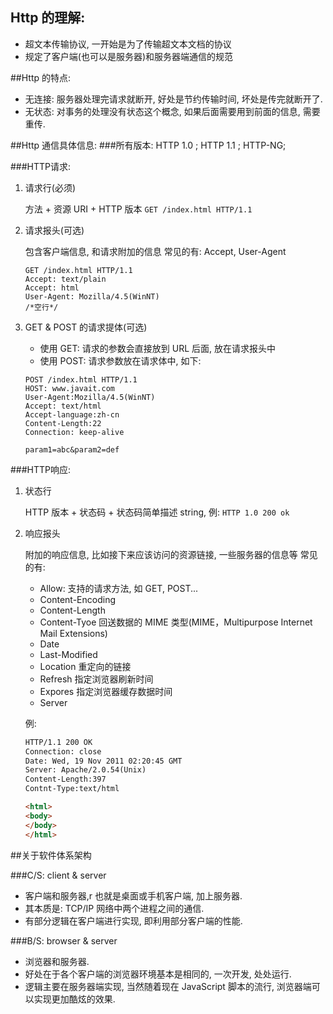 ## Http 的理解:
* 超文本传输协议, 一开始是为了传输超文本文档的协议
* 规定了客户端(也可以是服务器)和服务器端通信的规范

##Http 的特点:
* 无连接: 服务器处理完请求就断开, 好处是节约传输时间, 坏处是传完就断开了.
* 无状态: 对事务的处理没有状态这个概念, 如果后面需要用到前面的信息, 需要重传.

##Http 通信具体信息:
###所有版本: 
HTTP 1.0 ; HTTP 1.1 ;   HTTP-NG;

###HTTP请求:
1. 请求行(必须) 

    方法 + 资源 URI + HTTP 版本
    `GET /index.html HTTP/1.1`
    
2. 请求报头(可选)

    包含客户端信息, 和请求附加的信息
    常见的有: Accept, User-Agent
    
    ```
    GET /index.html HTTP/1.1
    Accept: text/plain
    Accept: html
    User-Agent: Mozilla/4.5(WinNT)
    /*空行*/
    ```
    
3. GET & POST 的请求提体(可选)
    
    * 使用 GET: 请求的参数会直接放到 URL 后面, 放在请求报头中
    * 使用 POST: 请求参数放在请求体中, 如下:

    ```
    POST /index.html HTTP/1.1
    HOST: www.javait.com
    User-Agent:Mozilla/4.5(WinNT)
    Accept: text/html
    Accept-language:zh-cn
    Content-Length:22
    Connection: keep-alive
    
    param1=abc&param2=def
    ```
    
###HTTP响应:
1. 状态行

    HTTP 版本 + 状态码 + 状态码简单描述 string, 例:
    `HTTP 1.0 200 ok`
    
2. 响应报头

    附加的响应信息, 比如接下来应该访问的资源链接, 一些服务器的信息等
    常见的有:
    
    * Allow: 支持的请求方法, 如 GET, POST...
    * Content-Encoding
    * Content-Length
    * Content-Tyoe 回送数据的 MIME 类型(MIME，Multipurpose Internet Mail Extensions)
    * Date
    * Last-Modified
    * Location   重定向的链接
    * Refresh   指定浏览器刷新时间
    * Expores    指定浏览器缓存数据时间
    * Server

    例:
    
    ```html
    HTTP/1.1 200 OK
    Connection: close
    Date: Wed, 19 Nov 2011 02:20:45 GMT
    Server: Apache/2.0.54(Unix)
    Content-Length:397
    Contnt-Type:text/html
    
    <html>
    <body>
    </body>
    </html>
    ```

##关于软件体系架构

###C/S: client & server
* 客户端和服务器,r 也就是桌面或手机客户端, 加上服务器.
* 其本质是: TCP/IP 网络中两个进程之间的通信.
* 有部分逻辑在客户端进行实现, 即利用部分客户端的性能.

###B/S: browser & server
* 浏览器和服务器.
* 好处在于各个客户端的浏览器环境基本是相同的, 一次开发, 处处运行.
* 逻辑主要在服务器端实现, 当然随着现在 JavaScript 脚本的流行, 浏览器端可以实现更加酷炫的效果.


